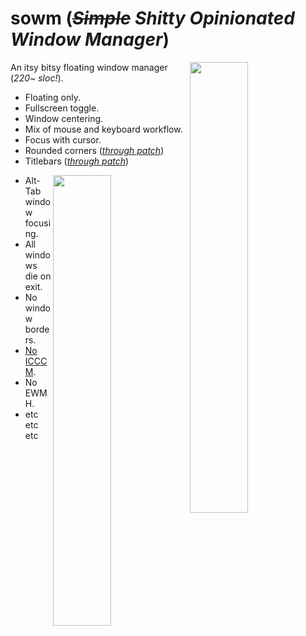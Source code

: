 # sowm (*~~Simple~~ Shitty Opinionated Window Manager*)

<a href="https://user-images.githubusercontent.com/6799467/66687576-9747c200-ec72-11e9-947d-5b96753eab03.jpg"><img src="https://user-images.githubusercontent.com/6799467/66687576-9747c200-ec72-11e9-947d-5b96753eab03.jpg" width="43%" align="right"></a>

An itsy bitsy floating window manager (*220~ sloc!*).

- Floating only.
- Fullscreen toggle.
- Window centering.
- Mix of mouse and keyboard workflow.
- Focus with cursor.
- Rounded corners (*[through patch](https://github.com/dylanaraps/sowm/pull/58)*)
- Titlebars (*[through patch](https://github.com/dylanaraps/sowm/pull/57)*)

<a href="https://user-images.githubusercontent.com/6799467/66687814-8cd9f800-ec73-11e9-97b8-6ae77876bd1b.jpg"><img src="https://user-images.githubusercontent.com/6799467/66687814-8cd9f800-ec73-11e9-97b8-6ae77876bd1b.jpg" width="43%" align="right"></a>

- Alt-Tab window focusing.
- All windows die on exit.
- No window borders.
- [No ICCCM](https://web.archive.org/web/20190617214524/https://raw.githubusercontent.com/kfish/xsel/1a1c5edf0dc129055f7764c666da2dd468df6016/rant.txt).
- No EWMH.
- etc etc etc

